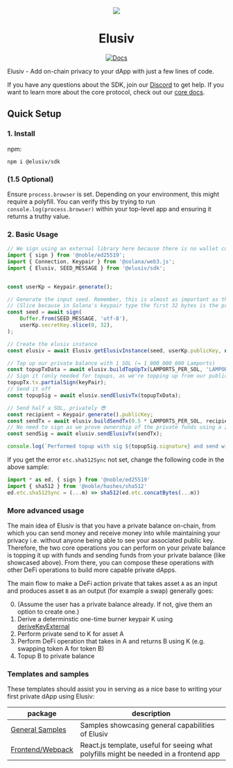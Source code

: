 <div align="center">
  <img src="https://github.com/elusiv-privacy/.github/blob/main/profile/elusiv.svg" />

  <h1>Elusiv</h1>
   <p>
    <a href="https://elusiv-privacy.github.io/elusiv-sdk/"><img alt="Docs" src="https://img.shields.io/badge/docs-typedoc-blueviolet" /></a>
 </p>
</div>

Elusiv - Add on-chain privacy to your dApp with just a few lines of code.

If you have any questions about the SDK, join our [Discord](https://discord.gg/elusivprivacy) to get help. If you want to learn more about the core protocol, check out our [core docs](https://docs.elusiv.io). 

## Quick Setup

### 1. Install

npm:
```shell
npm i @elusiv/sdk
```

### (1.5 Optional)

Ensure `process.browser` is set. Depending on your environment, this might require a polyfill. You can verify this by trying to run `console.log(process.browser)` within your top-level app and ensuring it returns a truthy value.

### 2. Basic Usage

```ts
// We sign using an external library here because there is no wallet connected. Usually you'd use the solana wallet adapter instead.
import { sign } from '@noble/ed25519';
import { Connection, Keypair } from '@solana/web3.js';
import { Elusiv, SEED_MESSAGE } from '@elusiv/sdk';


const userKp = Keypair.generate();

// Generate the input seed. Remember, this is almost as important as the private key, so don't log this!
// (Slice because in Solana's keypair type the first 32 bytes is the privkey and the last 32 is the pubkey)
const seed = await sign(
    Buffer.from(SEED_MESSAGE, 'utf-8'),
    userKp.secretKey.slice(0, 32),
);

// Create the elusiv instance
const elusiv = await Elusiv.getElusivInstance(seed, userKp.publicKey, new Connection('https://api.devnet.solana.com'), 'devnet');

// Top up our private balance with 1 SOL (= 1_000_000_000 Lamports)
const topupTxData = await elusiv.buildTopUpTx(LAMPORTS_PER_SOL, 'LAMPORTS');
// Sign it (only needed for topups, as we're topping up from our public key there)
topupTx.tx.partialSign(keyPair);
// Send it off
const topupSig = await elusiv.sendElusivTx(topupTxData);

// Send half a SOL, privately 😎
const recipient = Keypair.generate().publicKey;
const sendTx = await elusiv.buildSendTx(0.5 * LAMPORTS_PER_SOL, recipient, 'LAMPORTS');
// No need to sign as we prove ownership of the private funds using a zero knowledge proof
const sendSig = await elusiv.sendElusivTx(sendTx);

console.log(`Performed topup with sig ${topupSig.signature} and send with sig ${sendSig.signature}`);
```

If you get the error `etc.sha512Sync` not set, change the following code in the above sample:

```ts 
import * as ed, { sign } from '@noble/ed25519'
import { sha512 } from '@noble/hashes/sha512'
ed.etc.sha512Sync = (...m) => sha512(ed.etc.concatBytes(...m))
```

### More advanced usage

The main idea of Elusiv is that you have a private balance on-chain, from which you can send money and receive money into while maintaining your privacy i.e. without anyone being able to see your associated public key. Therefore, the two core operations you can perform on your private balance is topping it up with funds and sending funds from your private balance (like showcased above). From there, you can compose these operations with other DeFi operations to build more capable private dApps.

The main flow to make a DeFi action private that takes asset `A` as an input and produces asset `B` as an output (for example a swap) generally goes:

0. (Assume the user has a private balance already. If not, give them an option to create one.)
1. Derive a determinstic one-time burner keypair K using [deriveKeyExternal](https://elusiv-privacy.github.io/elusiv-sdk/classes/Elusiv.html#deriveKeyExternal)
2. Perform private send to K for asset A
3. Perform DeFi operation that takes in A and returns B using K (e.g. swapping token A for token B)
4. Topup B to private balance

### Templates and samples
These templates should assist you in serving as a nice base to writing your first private dApp using Elusiv:

| package                                                                        | description                                               |
| ------------------------------------------------------------------------------ | --------------------------------------------------------- |
| [General Samples](https://github.com/elusiv-privacy/elusiv-samples) | Samples showcasing general capabilities of Elusiv |
| [Frontend/Webpack](https://github.com/elusiv-privacy/elusiv-webpack-demo) | React.js template, useful for seeing what polyfills might be needed in a frontend app |

